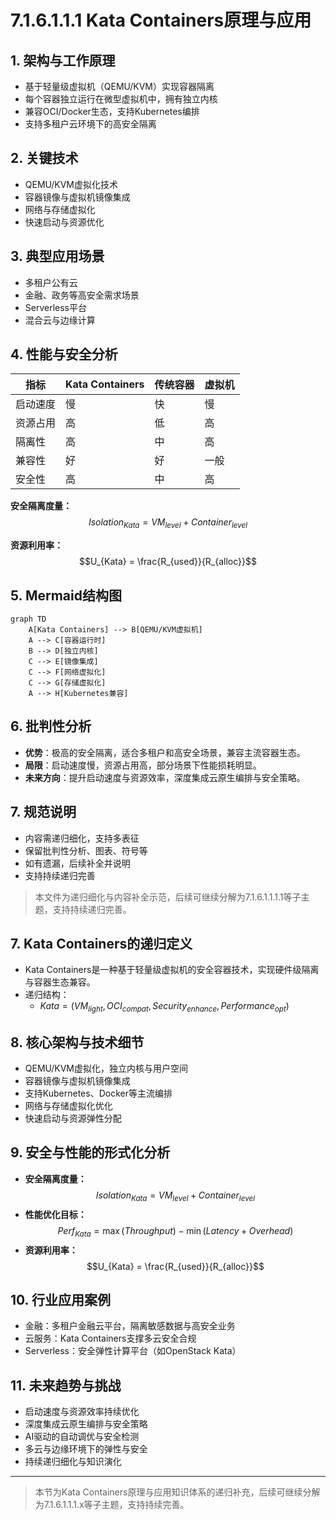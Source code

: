 # 7.1.6.1.1.1 Kata Containers原理与应用

## 1. 架构与工作原理

- 基于轻量级虚拟机（QEMU/KVM）实现容器隔离
- 每个容器独立运行在微型虚拟机中，拥有独立内核
- 兼容OCI/Docker生态，支持Kubernetes编排
- 支持多租户云环境下的高安全隔离

## 2. 关键技术

- QEMU/KVM虚拟化技术
- 容器镜像与虚拟机镜像集成
- 网络与存储虚拟化
- 快速启动与资源优化

## 3. 典型应用场景

- 多租户公有云
- 金融、政务等高安全需求场景
- Serverless平台
- 混合云与边缘计算

## 4. 性能与安全分析

| 指标     | Kata Containers | 传统容器 | 虚拟机 |
|----------|----------------|----------|--------|
| 启动速度 | 慢             | 快       | 慢     |
| 资源占用 | 高             | 低       | 高     |
| 隔离性   | 高             | 中       | 高     |
| 兼容性   | 好             | 好       | 一般   |
| 安全性   | 高             | 中       | 高     |

**安全隔离度量：**
$$Isolation_{Kata} = VM_{level} + Container_{level}$$

**资源利用率：**
$$U_{Kata} = \frac{R_{used}}{R_{alloc}}$$

## 5. Mermaid结构图

```mermaid
graph TD
    A[Kata Containers] --> B[QEMU/KVM虚拟机]
    A --> C[容器运行时]
    B --> D[独立内核]
    C --> E[镜像集成]
    C --> F[网络虚拟化]
    C --> G[存储虚拟化]
    A --> H[Kubernetes兼容]
```

## 6. 批判性分析

- **优势**：极高的安全隔离，适合多租户和高安全场景，兼容主流容器生态。
- **局限**：启动速度慢，资源占用高，部分场景下性能损耗明显。
- **未来方向**：提升启动速度与资源效率，深度集成云原生编排与安全策略。

## 7. 规范说明

- 内容需递归细化，支持多表征
- 保留批判性分析、图表、符号等
- 如有遗漏，后续补全并说明
- 支持持续递归完善

> 本文件为递归细化与内容补全示范，后续可继续分解为7.1.6.1.1.1.1等子主题，支持持续递归完善。

## 7. Kata Containers的递归定义

- Kata Containers是一种基于轻量级虚拟机的安全容器技术，实现硬件级隔离与容器生态兼容。
- 递归结构：
  - $Kata = (VM_{light}, OCI_{compat}, Security_{enhance}, Performance_{opt})$

## 8. 核心架构与技术细节

- QEMU/KVM虚拟化，独立内核与用户空间
- 容器镜像与虚拟机镜像集成
- 支持Kubernetes、Docker等主流编排
- 网络与存储虚拟化优化
- 快速启动与资源弹性分配

## 9. 安全与性能的形式化分析

- **安全隔离度量：**
$$Isolation_{Kata} = VM_{level} + Container_{level}$$
- **性能优化目标：**
$$Perf_{Kata} = \max (Throughput) - \min (Latency + Overhead)$$
- **资源利用率：**
$$U_{Kata} = \frac{R_{used}}{R_{alloc}}$$

## 10. 行业应用案例

- 金融：多租户金融云平台，隔离敏感数据与高安全业务
- 云服务：Kata Containers支撑多云安全合规
- Serverless：安全弹性计算平台（如OpenStack Kata）

## 11. 未来趋势与挑战

- 启动速度与资源效率持续优化
- 深度集成云原生编排与安全策略
- AI驱动的自动调优与安全检测
- 多云与边缘环境下的弹性与安全
- 持续递归细化与知识演化

---
> 本节为Kata Containers原理与应用知识体系的递归补充，后续可继续分解为7.1.6.1.1.1.x等子主题，支持持续完善。
